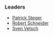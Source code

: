 ### Leaders
* [Patrick Steger](mailto://padi.steger@owasp.org)
* [Robert Schneider](mailto://robert.schneider@owasp.org)
* [Sven Vetsch](mailto://sven.vetsch@owasp.org)
